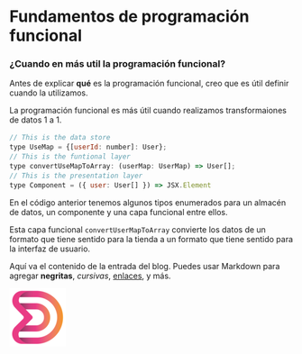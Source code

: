 # Fundamentos de programación funcional

### ¿Cuando en más util la programación funcional?

Antes de explicar **qué** es la programación funcional, creo que es útil definir cuando la utilizamos.

La programación funcional es más útil cuando realizamos transformaiones de datos 1 a 1.

```javascript
// This is the data store
type UseMap = {[userId: number]: User};
// This is the funtional layer
type convertUseMapToArray: (userMap: UserMap) => User[];
// This is the presentation layer
type Component = ({ user: User[] }) => JSX.Element
```
En el código anterior tenemos algunos tipos enumerados para un almacén de datos, un componente y una capa funcional entre ellos.

Esta capa funcional `convertUserMapToArray` convierte los datos de un formato que tiene sentido para la tienda a un formato que tiene sentido para la interfaz de usuario.

Aquí va el contenido de la entrada del blog. Puedes usar Markdown para agregar **negritas**, _cursivas_, [enlaces](https://github.com), y más.

![Imagen](../../assets/isotipo.png)
